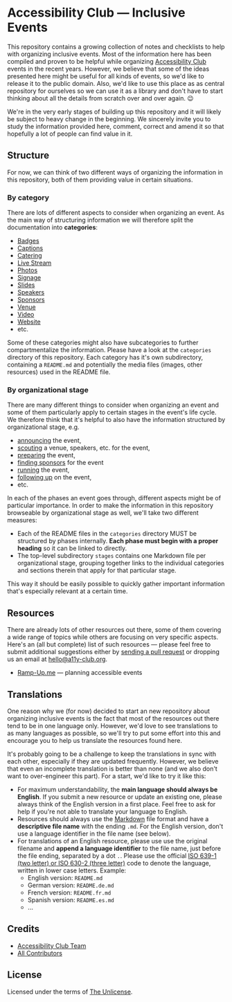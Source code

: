 # Accessibility Club — Inclusive Events

This repository contains a growing collection of notes and checklists to help with organizing inclusive events. Most of the information here has been compiled and proven to be helpful while organizing [Accessibility Club](https://accessibility-club.org/) events in the recent years. However, we believe that some of the ideas presented here might be useful for all kinds of events, so we'd like to release it to the public domain. Also, we'd like to use this place as as central repository for ourselves so we can use it as a library and don't have to start thinking about all the details from scratch over and over again. 😉

We're in the very early stages of building up this repository and it will likely be subject to heavy change in the beginning. We sincerely invite you to study the information provided here, comment, correct and amend it so that hopefully a lot of people can find value in it.

## Structure

For now, we can think of two different ways of organizing the information in this repository, both of them providing value in certain situations.

### By category

There are lots of different aspects to consider when organizing an event. As the main way of structuring information we will therefore split the documentation into **categories**:

* [Badges](categories/badges/README.md)
* [Captions](categories/captions/README.md)
* [Catering](categories/catering/README.md)
* [Live Stream](categories/live-stream/README.md)
* [Photos](categories/photos/README.md)
* [Signage](categories/signage/README.md)
* [Slides](categories/slides/README.md)
* [Speakers](categories/speakers/README.md)
* [Sponsors](categories/sponsors/README.md)
* [Venue](categories/venue/README.md)
* [Video](categories/video/README.md)
* [Website](categories/website/README.md)
* etc.

Some of these categories might also have subcategories to further compartmentalize the information. Please have a look at the `categories` directory of this repository. Each category has it's own subdirectory, containing a `README.md` and potentially the media files (images, other resources) used in the README file.

### By organizational stage

There are many different things to consider when organizing an event and some of them particularly apply to certain stages in the event's life cycle. We therefore think that it's helpful to also have the information structured by organizational stage, e.g.

* [announcing](stages/1-ANNOUNCING.md) the event,
* [scouting](stages/2-SCOUTING.md) a venue, speakers, etc. for the event,
* [preparing](stages/3-PREPARING.md) the event,
* [finding sponsors](stages/4-SPONSORING.md) for the event
* [running](stages/5-RUNNING.md) the event,
* [following up](stages/6-FOLLOWING-UP.md) on the event,
* etc.

In each of the phases an event goes through, different aspects might be of particular importance. In order to make the information in this repository browseable by organizational stage as well, we'll take two different measures:

* Each of the README files in the `categories` directory MUST be structured by phases internally. **Each phase must begin with a proper heading** so it can be linked to directly.
* The top-level subdirectory `stages` contains one Markdown file per organizational stage, grouping together links to the individual categories and sections therein that apply for that particular stage.

This way it should be easily possible to quickly gather important information that's especially relevant at a certain time.

## Resources

There are already lots of other resources out there, some of them covering a wide range of topics while others are focusing on very specific aspects. Here's an (all but complete) list of such resources — please feel free to submit additional suggestions either by [sending a pull request](https://help.github.com/en/github/collaborating-with-issues-and-pull-requests/about-pull-requests) or dropping us an email at hello@a11y-club.org.

* [Ramp-Up.me](https://ramp-up.me/) — planning accessible events

## Translations

One reason why we (for now) decided to start an new repository about organizing inclusive events is the fact that most of the resources out there tend to be in one language only. However, we'd love to see translations to as many languages as possible, so we'll try to put some effort into this and encourage you to help us translate the resources found here.

It's probably going to be a challenge to keep the translations in sync with each other, especially if they are updated frequently. However, we believe that even an incomplete translation is better than none (and we also don't want to over-engineer this part). For a start, we'd like to try it like this:

* For maximum understandability, the **main language should always be English**. If you submit a new resource or update an existing one, please always think of the English version in a first place. Feel free to ask for help if you're not able to translate your language to English.
* Resources should always use the [Markdown](https://www.markdownguide.org/) file format and have a **descriptive file name** with the ending `.md`. For the English version, don't use a language identifier in the file name (see below).
* For translations of an English resource, please use use the original filename and **append a language identifier** to the file name, just before the file ending, separated by a dot `.`. Please use the official [ISO 639-1 (two letter) or ISO 630-2 (three letter)](https://www.loc.gov/standards/iso639-2/php/code_list.php) code to denote the language, written in lower case letters. Example:
  * English version: `README.md`
  * German version: `README.de.md`
  * French version: `README.fr.md`
  * Spanish version: `README.es.md`
  * ...

## Credits

- [Accessibility Club Team](https://accessibility-club.org/)
- [All Contributors](../../contributors)

## License

Licensed under the terms of [The Unlicense](LICENSE).
